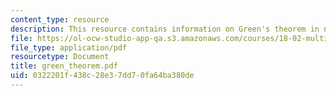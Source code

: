 ```yaml
---
content_type: resource
description: This resource contains information on Green's theorem in normal form.
file: https://ol-ocw-studio-app-qa.s3.amazonaws.com/courses/18-02-multivariable-calculus-spring-2006/0322201f438c28e37dd70fa64ba380de_green_theorem.pdf
file_type: application/pdf
resourcetype: Document
title: green_theorem.pdf
uid: 0322201f-438c-28e3-7dd7-0fa64ba380de
---
```

